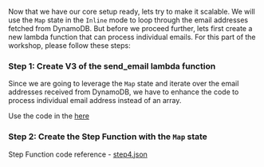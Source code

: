 
Now that we have our core setup ready, lets try to make it scalable. We will use the `Map` state in the `Inline` mode to loop through the email addresses fetched from DynamoDB. But before we proceed further, lets first create a new lambda function that can process individual emails. For this part of the workshop, please follow these steps:

### Step 1: Create V3 of the send_email lambda function

Since we are going to leverage the `Map` state and iterate over the email addresses received from DynamoDB, we have to enhance the code to process individual email address instead of an array.

Use the code in the [here](https://github.com/SrushithR/build-your-own-newsletter-step-functions-workshop/blob/main/lambda-functions/send_email_v3.py)

### Step 2: Create the Step Function with the `Map` state

Step Function code reference - [step4.json](https://github.com/SrushithR/build-your-own-newsletter-step-functions-workshop/blob/main/step-functions/step4.json)